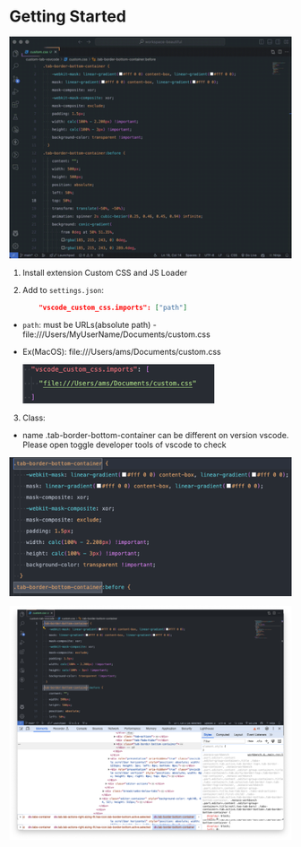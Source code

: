# Getting Started

![alt text](video.gif)

1. Install extension Custom CSS and JS Loader
2. Add to `settings.json`:

    ```json
        "vscode_custom_css.imports": ["path"]
    ```
- `path`: must be URLs(absolute path) - file:///Users/MyUserName/Documents/custom.css
- Ex(MacOS): file:///Users/ams/Documents/custom.css

    ![alt text](image.png)
    
3. Class:
- name .tab-border-bottom-container can be different on version vscode. Please open toggle developer tools of vscode to check

![alt text](image-1.png)

![alt text](image-2.png)

